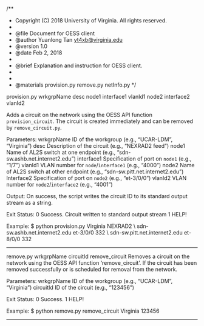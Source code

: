/**
 * Copyright (C) 2018 University of Virginia. All rights reserved.
 *
 * @file      Document for OESS client
 * @author    Yuanlong Tan <yt4xb@virginia.edu>
 * @version   1.0
 * @date      Feb 2, 2018
 *
 * @brief     Explanation and instruction for OESS client.
 *
 *
 * @materials provision.py remove.py netInfo.py
 */

provision.py wrkgrpName desc node1 interface1 vlanId1 node2 interface2 vlanId2 

Adds a circuit on the network using the OESS API function `provision_circuit`. The circuit is created immediately and can be removed by `remove_circuit.py`.

Parameters:
wrkgrpName
ID of the workgroup (e.g., “UCAR-LDM”, “Virginia”)
desc
Description of the circuit (e.g., “NEXRAD2 feed”) 
node1
Name of AL2S switch at one endpoint (e.g., “sdn-sw.ashb.net.internet2.edu”)
interface1
Specification of port on `node1` (e.g., “1/7”)
vlanId1
VLAN number for `node`/`interface1` (e.g., “4000”)
node2
Name of AL2S switch at other endpoint (e.g., “sdn-sw.pitt.net.internet2.edu”)
Interface2
Specification of port on `node2` (e.g., “et-3/0/0”)
vlanId2
VLAN number for `node2`/`interface2` (e.g., “4001”)

Output:
On success, the script writes the circuit ID to its standard output stream as a string.

Exit Status:
0	Success. Circuit written to standard output stream
1	HELP!

Example:
$ python provision.py Virginia NEXRAD2 \ sdn-sw.ashb.net.internet2.edu et-3/0/0 332 \ sdn-sw.pitt.net.internet2.edu et-8/0/0 332


__________________________________________________________________________

remove.py wrkgrpName circuitId
remove_circuit
Removes a circuit on the network using the OESS API function ‘remove_circuit’. 
If the circuit has been removed successfully or is scheduled for removal from the network.

Parameters:
wrkgrpName
ID of the workgroup (e.g., “UCAR-LDM”, “Virginia”)
circuitId
ID of the circuit (e.g., “123456”)

Exit Status:
0	Success. 
1	HELP!

Example:
$ python remove.py remove_circuit Virginia 123456
__________________________________________________________________________
